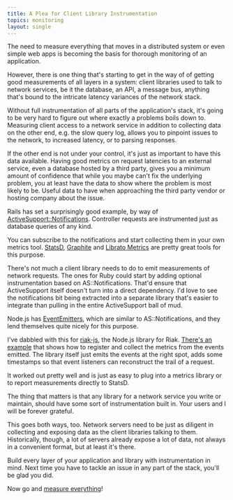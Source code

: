 ```yaml
---
title: A Plea for Client Library Instrumentation
topics: monitoring
layout: single
---
```

The need to measure everything that moves in a distributed system or even simple
web apps is becoming the basis for thorough monitoring of an application.

However, there is one thing that's starting to get in the way of of getting good
measurements of all layers in a system: client libraries used to talk to network
services, be it the database, an API, a message bus, anything that's bound to
the intricate latency variances of the network stack.

Without full instrumentation of all parts of the application's stack, it's going
to be very hard to figure out where exactly a problems boils down to. Measuring
client access to a network service in addition to collecting data on the other
end, e.g. the slow query log, allows you to pinpoint issues to the network, to
increased latency, or to parsing responses.

If the other end is not under your control, it's just as important to have this
data available. Having good metrics on request latencies to an external service,
even a database hosted by a third party, gives you a minimum amount of
confidence that while you maybe can't fix the underlying problem, you at least
have the data to show where the problem is most likely to be. Useful data to
have when approaching the third party vendor or hosting company about the issue.

Rails has set a surprisingly good example, by way of
[ActiveSupport::Notifications](http://api.rubyonrails.org/classes/ActiveSupport/Notifications.html).
Controller requests are instrumented just as database queries of any kind.

You can subscribe to the notifications and start collecting them in your own
metrics tool. [StatsD](https://github.com/etsy/statsd),
[Graphite](http://graphite.wikidot.com) and [Librato
Metrics](http://metrics.librato.com) are pretty great tools for this purpose.

There's not much a client library needs to do to emit measurements of network
requests. The ones for Ruby could start by adding optional instrumentation based
on AS::Notifications. That'd ensure that ActiveSupport itself doesn't turn into
a direct dependency. I'd love to see the notifications bit being extracted into
a separate library that's easier to integrate than pulling in the entire
ActiveSupport ball of mud.

Node.js has
[EventEmitters](http://nodejs.org/api/events.html#events_class_events_eventemitter),
which are similar to AS::Notifications, and they lend themselves quite nicely
for this purpose.
  
I've dabbled with this for [riak-js](https://github.com/mostlyserious/riak-js),
the Node.js library for Riak. [There's an
example](https://github.com/mostlyserious/riak-js/blob/master/examples/metrics.js)
that shows how to register and collect the metrics from the events emitted. The
library itself just emits the events at the right spot, adds some timestamps so
that event listeners can reconstruct the trail of a request.

It worked out pretty well and is just as easy to plug into a metrics library or
to report measurements directly to StatsD.

The thing that matters is that any library for a network service you write or
maintain, should have some sort of instrumentation built in. Your users and I
will be forever grateful.

This goes both ways, too. Network servers need to be just as diligent in
collecting and exposing data as the client libraries talking to them.
Historically, though, a lot of servers already expose a lot of data, not always
in a convenient format, but at least it's there.

Build every layer of your application and library with instrumentation in mind.
Next time you have to tackle an issue in any part of the stack, you'll be glad
you did.

Now go and [measure
everything](http://codeascraft.etsy.com/2011/02/15/measure-anything-measure-everything/)!
